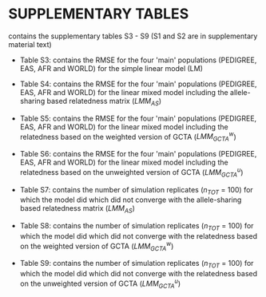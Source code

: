# SUPPLEMENTARY TABLES


contains the supplementary tables S3 - S9 (S1 and S2 are in supplementary material text)


- Table S3: contains the RMSE for the four 'main' populations (PEDIGREE, EAS, AFR and WORLD) for the simple linear model (LM)

- Table S4: contains the RMSE for the four 'main' populations (PEDIGREE, EAS, AFR and WORLD) for the linear mixed model including the allele-sharing based relatedness matrix ($LMM_{AS}$)

- Table S5: contains the RMSE for the four 'main' populations (PEDIGREE, EAS, AFR and WORLD) for the linear mixed model including the relatedness based on the weighted version of GCTA ($LMM^{w}_{GCTA}$)

- Table S6: contains the RMSE for the four 'main' populations (PEDIGREE, EAS, AFR and WORLD) for the linear mixed model including the relatedness based on the unweighted version of GCTA ($LMM^{u}_{GCTA}$)


- Table S7: contains the number of simulation replicates ($n_{TOT}$ = 100) for which the model did which did not converge with the allele-sharing based relatedness matrix ($LMM_{AS}$)

- Table S8: contains the number of simulation replicates ($n_{TOT}$ = 100) for which the model did which did not converge with the relatedness based on the weighted version of GCTA ($LMM^{w}_{GCTA}$)

- Table S9: contains the number of simulation replicates ($n_{TOT}$ = 100) for which the model did which did not converge with the relatedness based on the unweighted version of GCTA ($LMM^{u}_{GCTA}$)
